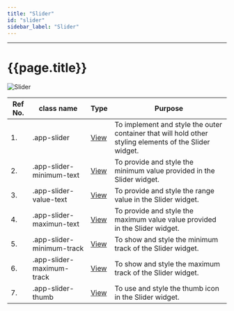 ```yaml
---
title: "Slider"
id: "slider"
sidebar_label: "Slider"
---
```

---


# {{page.title}}

![Slider](/learn/assets/react-native-styles/slider.png)

| Ref No. | class name  | Type | Purpose |
| ---- |-----------|---------|---------|
| 1. |.app-slider| [View](/learn/react-native/widgets/view) | To implement and style the outer container that will hold other styling elements of the Slider widget.|
| 2. |.app-slider-minimum-text| [View](/learn/react-native/widgets/view) | To provide and style the minimum value provided in the Slider widget.|
| 3. |.app-slider-value-text| [View](/learn/react-native/widgets/view) | To provide and style the range value in the Slider widget.|
| 4. |.app-slider-maximun-text| [View](/learn/react-native/widgets/view) | To provide and style the maximum value value provided in the Slider widget.|
| 5. |.app-slider-minimum-track| [View](/learn/react-native/widgets/view) | To show and style the minimum track of the Slider widget.|
| 6. |.app-slider-maximum-track| [View](/learn/react-native/widgets/view) | To show and style the maximum track of the Slider widget.|
| 7. |.app-slider-thumb| [View](/learn/react-native/widgets/view) | To use and style the thumb icon in the Slider widget.|
